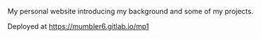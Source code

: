 My personal website introducing my background and some of my projects. 

Deployed at https://mumbler6.gitlab.io/mp1